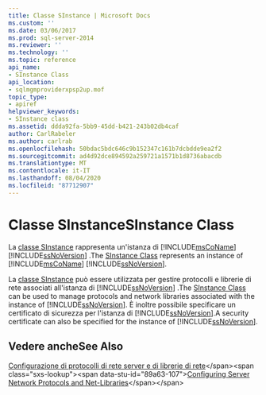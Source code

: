 ```yaml
---
title: Classe SInstance | Microsoft Docs
ms.custom: ''
ms.date: 03/06/2017
ms.prod: sql-server-2014
ms.reviewer: ''
ms.technology: ''
ms.topic: reference
api_name:
- SInstance Class
api_location:
- sqlmgmproviderxpsp2up.mof
topic_type:
- apiref
helpviewer_keywords:
- SInstance class
ms.assetid: ddda92fa-5bb9-45dd-b421-243b02db4caf
author: CarlRabeler
ms.author: carlrab
ms.openlocfilehash: 50bdac5bdc646c9b152347c161b7dcbdde9ea2f2
ms.sourcegitcommit: ad4d92dce894592a259721a1571b1d8736abacdb
ms.translationtype: MT
ms.contentlocale: it-IT
ms.lasthandoff: 08/04/2020
ms.locfileid: "87712907"
---
```

# <a name="sinstance-class"></a><span data-ttu-id="89a63-102">Classe SInstance</span><span class="sxs-lookup"><span data-stu-id="89a63-102">SInstance Class</span></span>
  <span data-ttu-id="89a63-103">La [classe SInstance](sinstance-class.md) rappresenta un'istanza di [!INCLUDE[msCoName](../../../includes/msconame-md.md)] [!INCLUDE[ssNoVersion](../../../includes/ssnoversion-md.md)] .</span><span class="sxs-lookup"><span data-stu-id="89a63-103">The [SInstance Class](sinstance-class.md) represents an instance of [!INCLUDE[msCoName](../../../includes/msconame-md.md)] [!INCLUDE[ssNoVersion](../../../includes/ssnoversion-md.md)].</span></span>  
  
 <span data-ttu-id="89a63-104">La [classe SInstance](sinstance-class.md) può essere utilizzata per gestire protocolli e librerie di rete associati all'istanza di [!INCLUDE[ssNoVersion](../../../includes/ssnoversion-md.md)] .</span><span class="sxs-lookup"><span data-stu-id="89a63-104">The [SInstance Class](sinstance-class.md) can be used to manage protocols and network libraries associated with the instance of [!INCLUDE[ssNoVersion](../../../includes/ssnoversion-md.md)].</span></span> <span data-ttu-id="89a63-105">È inoltre possibile specificare un certificato di sicurezza per l'istanza di [!INCLUDE[ssNoVersion](../../../includes/ssnoversion-md.md)].</span><span class="sxs-lookup"><span data-stu-id="89a63-105">A security certificate can also be specified for the instance of [!INCLUDE[ssNoVersion](../../../includes/ssnoversion-md.md)].</span></span>  
  
## <a name="see-also"></a><span data-ttu-id="89a63-106">Vedere anche</span><span class="sxs-lookup"><span data-stu-id="89a63-106">See Also</span></span>  
 <span data-ttu-id="89a63-107">[Configurazione di protocolli di rete server e di librerie di rete](https://msdn.microsoft.com/library/ms177485\(v=sql.100\).aspx)</span><span class="sxs-lookup"><span data-stu-id="89a63-107">[Configuring Server Network Protocols and Net-Libraries](https://msdn.microsoft.com/library/ms177485\(v=sql.100\).aspx)</span></span>  
  
  
